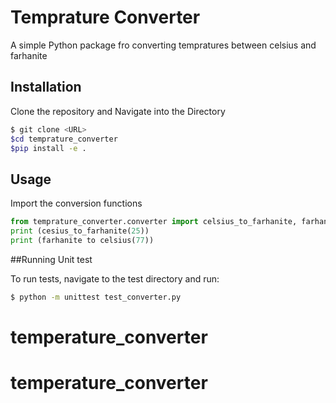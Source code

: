 # Temprature Converter

A simple Python package fro converting tempratures between celsius and  farhanite

## Installation

Clone the repository and Navigate into the Directory 

```bash
$ git clone <URL>
$cd temprature_converter
$pip install -e .
```

## Usage

Import the conversion functions

```python
from temprature_converter.converter import celsius_to_farhanite, farhanite_to_celcius
print (cesius_to_farhanite(25))
print (farhanite to celsius(77))
```

##Running Unit test

To run tests, navigate to the test directory and run:

```bash
$ python -m unittest test_converter.py
```


 
# temperature_converter
# temperature_converter


